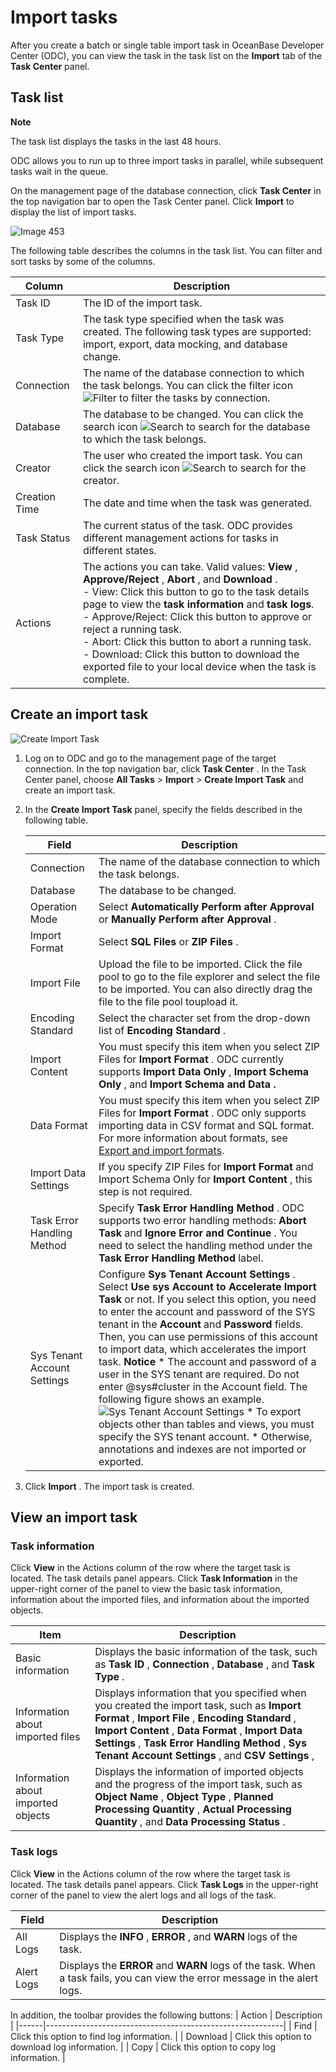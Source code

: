 Import tasks 
=================================

After you create a batch or single table import task in OceanBase Developer Center (ODC), you can view the task in the task list on the **Import** tab of the **Task Center** panel. 

Task list 
------------------------------

**Note**



The task list displays the tasks in the last 48 hours. 

ODC allows you to run up to three import tasks in parallel, while subsequent tasks wait in the queue.

On the management page of the database connection, click **Task Center** in the top navigation bar to open the Task Center panel. Click **Import** to display the list of import tasks.

![Image 453](https://help-static-aliyun-doc.aliyuncs.com/assets/img/en-US/2036511561/p263250.png)

The following table describes the columns in the task list. You can filter and sort tasks by some of the columns.


|    Column     |                                                                                                                                                                                                                                                                                                                                                     Description                                                                                                                                                                                                                                                                                                                                                     |
|---------------|---------------------------------------------------------------------------------------------------------------------------------------------------------------------------------------------------------------------------------------------------------------------------------------------------------------------------------------------------------------------------------------------------------------------------------------------------------------------------------------------------------------------------------------------------------------------------------------------------------------------------------------------------------------------------------------------------------------------|
| Task ID       | The ID of the import task.                                                                                                                                                                                                                                                                                                                                                                                                                                                                                                                                                                                                                                                                                          |
| Task Type     | The task type specified when the task was created. The following task types are supported: import, export, data mocking, and database change.                                                                                                                                                                                                                                                                                                                                                                                                                                                                                                                                                                       |
| Connection    | The name of the database connection to which the task belongs.  You can click the filter icon ![Filter](https://help-static-aliyun-doc.aliyuncs.com/assets/img/en-US/8487860461/p352180.jpg) to filter the tasks by connection.                                                                                                                                                                                                                                                                                                                                                                                                                                                                     |
| Database      | The database to be changed.  You can click the search icon ![Search](https://help-static-aliyun-doc.aliyuncs.com/assets/img/en-US/1036511561/p416691.jpg) to search for the database to which the task belongs.                                                                                                                                                                                                                                                                                                                                                                                                                                                                                     |
| Creator       | The user who created the import task.  You can click the search icon ![Search](https://help-static-aliyun-doc.aliyuncs.com/assets/img/en-US/1036511561/p416691.jpg) to search for the creator.                                                                                                                                                                                                                                                                                                                                                                                                                                                                                                      |
| Creation Time | The date and time when the task was generated.                                                                                                                                                                                                                                                                                                                                                                                                                                                                                                                                                                                                                                                                      |
| Task Status   | The current status of the task. ODC provides different management actions for tasks in different states.                                                                                                                                                                                                                                                                                                                                                                                                                                                                                                                                                                                                            |
| Actions       | The actions you can take. Valid values: **View** , **Approve/Reject** , **Abort** , and **Download** . <br> - View: Click this button to go to the task details page to view the **task information** and **task logs**. <br>  - Approve/Reject: Click this button to approve or reject a running task. <br>  - Abort: Click this button to abort a running task. <br>  - Download: Click this button to download the exported file to your local device when the task is complete.    |



Create an import task 
------------------------------------------

![Create Import Task](https://help-static-aliyun-doc.aliyuncs.com/assets/img/en-US/2036511561/p415562.png)

1. Log on to ODC and go to the management page of the target connection. In the top navigation bar, click **Task Center** . In the Task Center panel, choose **All Tasks** \> **Import** \> **Create Import Task** and create an import task.

   

2. In the **Create Import Task** panel, specify the fields described in the following table. 

   

   |            Field            |                                                                                                                                                                                                                                                                                                                                                                                                                                                                                             Description                                                                                                                                                                                                                                                                                                                                                                                                                                                                                             |
   |-----------------------------|-----------------------------------------------------------------------------------------------------------------------------------------------------------------------------------------------------------------------------------------------------------------------------------------------------------------------------------------------------------------------------------------------------------------------------------------------------------------------------------------------------------------------------------------------------------------------------------------------------------------------------------------------------------------------------------------------------------------------------------------------------------------------------------------------------------------------------------------------------------------------------------------------------------------------------------------------------------------------------------------------------|
   | Connection                  | The name of the database connection to which the task belongs.                                                                                                                                                                                                                                                                                                                                                                                                                                                                                                                                                                                                                                                                                                                                                                                                                                                                                                                                      |
   | Database                    | The database to be changed.                                                                                                                                                                                                                                                                                                                                                                                                                                                                                                                                                                                                                                                                                                                                                                                                                                                                                                                                                                         |
   | Operation Mode              | Select **Automatically Perform after Approval** or **Manually Perform after Approval** .                                                                                                                                                                                                                                                                                                                                                                                                                                                                                                                                                                                                                                                                                                                                                                                                                                                                                                            |
   | Import Format               | Select **SQL Files** or **ZIP Files** .                                                                                                                                                                                                                                                                                                                                                                                                                                                                                                                                                                                                                                                                                                                                                                                                                                                                                                                                                             |
   | Import File                 | Upload the file to be imported.  Click the file pool to go to the file explorer and select the file to be imported. You can also directly drag the file to the file pool toupload it.                                                                                                                                                                                                                                                                                                                                                                                                                                                                                                                                                                                                                                                                                                                                                                                               |
   | Encoding Standard           | Select the character set from the drop-down list of **Encoding Standard** .                                                                                                                                                                                                                                                                                                                                                                                                                                                                                                                                                                                                                                                                                                                                                                                                                                                                                                                         |
   | Import Content              | You must specify this item when you select ZIP Files for **Import Format** . ODC currently supports **Import Data Only** , **Import Schema Only** , and **Import Schema and Data** **.**                                                                                                                                                                                                                                                                                                                                                                                                                                                                                                                                                                                                                                                                                                                                                                                                            |
   | Data Format                 | You must specify this item when you select ZIP Files for **Import Format** .  ODC only supports importing data in CSV format and SQL format. For more information about formats, see [Export and import formats](../6.web-odc-use-tools/1.web-odc-data-export-and-import/2.web-odc-export-and-import-formats.md).                                                                                                                                                                                                                                                                                                                                                                                                                                                                                                                                                                                                                                                                                                                      |
   | Import Data Settings        | If you specify ZIP Files for **Import Format** and Import Schema Only for **Import Content** , this step is not required.                                                                                                                                                                                                                                                                                                                                                                                                                                                                                                                                                                                                                                                                                                                                                                                                                                                                           |
   | Task Error Handling Method  | Specify **Task Error Handling Method** .  ODC supports two error handling methods: **Abort Task** and **Ignore Error and Continue** . You need to select the handling method under the **Task Error Handling Method** label.                                                                                                                                                                                                                                                                                                                                                                                                                                                                                                                                                                                                                                                                                                                                                        |
   | Sys Tenant Account Settings | Configure **Sys Tenant Account Settings** .  Select **Use sys Account to Accelerate Import Task** or not. If you select this option, you need to enter the account and password of the SYS tenant in the **Account** and **Password** fields. Then, you can use permissions of this account to import data, which accelerates the import task.  **Notice**  * The account and password of a user in the SYS tenant are required. Do not enter @sys#cluster in the Account field. The following figure shows an example. ![Sys Tenant Account Settings](https://help-static-aliyun-doc.aliyuncs.com/assets/img/en-US/0342179361/p348256.png)   * To export objects other than tables and views, you must specify the SYS tenant account.   * Otherwise, annotations and indexes are not imported or exported.    |

   

3. Click **Import** . The import task is created.

   




View an import task 
----------------------------------------

### Task information 

Click **View** in the Actions column of the row where the target task is located. The task details panel appears. Click **Task Information** in the upper-right corner of the panel to view the basic task information, information about the imported files, and information about the imported objects. 


|                Item                |                                                                                                                                                 Description                                                                                                                                                 |
|------------------------------------|-------------------------------------------------------------------------------------------------------------------------------------------------------------------------------------------------------------------------------------------------------------------------------------------------------------|
| Basic information                  | Displays the basic information of the task, such as **Task ID** , **Connection** , **Database** , and **Task Type** .                                                                                                                                                                                       |
| Information about imported files   | Displays information that you specified when you created the import task, such as **Import Format** , **Import File** , **Encoding Standard** , **Import Content** , **Data Format** , **Import Data Settings** , **Task Error Handling Method** , **Sys Tenant Account Settings** , and **CSV Settings** , |
| Information about imported objects | Displays the information of imported objects and the progress of the import task,   such as **Object Name** , **Object Type** , **Planned Processing Quantity** , **Actual Processing Quantity** , and **Data Processing Status** .                                                         |



### Task logs 

Click **View** in the Actions column of the row where the target task is located. The task details panel appears. Click **Task Logs** in the upper-right corner of the panel to view the alert logs and all logs of the task.


|   Field    |                                                        Description                                                         |
|------------|----------------------------------------------------------------------------------------------------------------------------|
| All Logs   | Displays the **INFO** , **ERROR** , and **WARN** logs of the task.                                                         |
| Alert Logs | Displays the **ERROR** and **WARN** logs of the task. When a task fails, you can view the error message in the alert logs. |


In addition, the toolbar provides the following buttons:
| Action  |                            Description                             |
|------|-----------------------------------------------------------|
| Find | Click this option to find log information.        |
| Download | Click this option to download log information.   |
| Copy | Click this option to copy log information. |